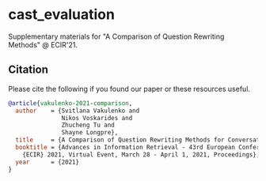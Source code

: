 # cast_evaluation

Supplementary materials for "A Comparison of Question Rewriting Methods" @ ECIR'21.


## Citation

Please cite the following if you found our paper or these resources useful.

```bibtex
@article{vakulenko-2021-comparison,
  author    = {Svitlana Vakulenko and
               Nikos Voskarides and
               Zhucheng Tu and
               Shayne Longpre},
  title     = {A Comparison of Question Rewriting Methods for Conversational Passage Retrieval},
  booktitle = {Advances in Information Retrieval - 43rd European Conference on {IR} Research, 
    {ECIR} 2021, Virtual Event, March 28 - April 1, 2021, Proceedings},
  year      = {2021}
}
```
